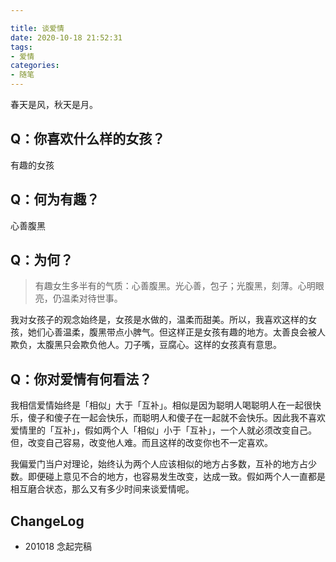 ```yaml
---

title: 谈爱情
date: 2020-10-18 21:52:31
tags: 
- 爱情
categories: 
- 随笔
---
```


春天是风，秋天是月。

<!--more-->
## Q：你喜欢什么样的女孩？
有趣的女孩

## Q：何为有趣？
心善腹黑

## Q：为何？
> 有趣女生多半有的气质：心善腹黑。光心善，包子；光腹黑，刻薄。心明眼亮，仍温柔对待世事。

我对女孩子的观念始终是，女孩是水做的，温柔而甜美。所以，我喜欢这样的女孩，她们心善温柔，腹黑带点小脾气。但这样正是女孩有趣的地方。太善良会被人欺负，太腹黑只会欺负他人。刀子嘴，豆腐心。这样的女孩真有意思。

## Q：你对爱情有何看法？
我相信爱情始终是「相似」大于「互补」。相似是因为聪明人喝聪明人在一起很快乐，傻子和傻子在一起会快乐，而聪明人和傻子在一起就不会快乐。因此我不喜欢爱情里的「互补」，假如两个人「相似」小于「互补」，一个人就必须改变自己。但，改变自己容易，改变他人难。而且这样的改变你也不一定喜欢。

我偏爱门当户对理论，始终认为两个人应该相似的地方占多数，互补的地方占少数。即便碰上意见不合的地方，也容易发生改变，达成一致。假如两个人一直都是相互磨合状态，那么又有多少时间来谈爱情呢。
## ChangeLog

- 201018 念起完稿
